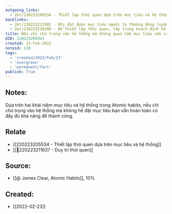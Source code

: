 ```yaml
---
outgoing_links:
  - Zet/220223205534 - Thiết lập thói quen dựa trên mục tiêu và hệ thống
backlinks:
  - Zet/220223211901 - Khi đạt được mục tiêu người ta thường dừng luyện tập, không duy trì cuộc chơi
  - Zet/220223210208 - Để thiết lập thói quen, tập trung hoạch định hệ thống thay vì tập trung mục tiêu
title: Nếu chỉ chú trọng vào hệ thống mà không quan tâm mục tiêu vẫn có thể thành công
UID: 220223205943
created: 23-Feb-2022
noteid: 110
tags:
  - 'created/2022/Feb/23'
  - 'evergreen'
  - 'permanent/fact'
publish: True
---
```

## Notes:
Dựa trên hai khái niệm mục tiêu và hệ thống trong Atomic habits, nếu chỉ chú trọng vào hệ thống mà không hề đặt mục tiêu bạn vẫn hoàn toàn có đầy đủ khả năng để thành công.

## Relate
- [[220223205534 - Thiết lập thói quen dựa trên mục tiêu và hệ thống]]
- [[💬220223211637 - Duy trì thói quen]]

## Source:
- [[@ James Clear, Atomic Habits]], 10%




## Created:
- [[2022-02-23]]
